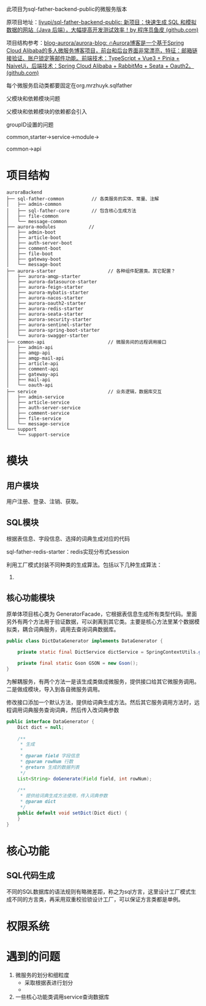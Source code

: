 

此项目为sql-father-backend-public的微服务版本

原项目地址：[liyupi/sql-father-backend-public: 新项目：快速生成 SQL 和模拟数据的网站（Java 后端），大幅提高开发测试效率！by 程序员鱼皮 (github.com)](https://github.com/liyupi/sql-father-backend-public)

项目结构参考：[blog-aurora/aurora-blog: 🔥Aurora博客是一个基于Spring Cloud Alibaba的多人微服务博客项目，前台和后台界面非常漂亮，特征：邮箱链接验证、账户锁定等邮件功能。前端技术：TypeScript + Vue3 + Pinia + NaiveUi，后端技术：Spring Cloud Alibaba + RabbitMq + Seata + Oauth2。 (github.com)](https://github.com/blog-aurora/aurora-blog)



每个微服务启动类都要固定在org.mrzhuyk.sqlfather



父模块和依赖模块问题

父模块和依赖模块的依赖都会引入

groupID设置的问题

common,starter->service->module->

common->api



# 项目结构

```
auroraBackend
├── sql-father-common          // 各类服务的实体、常量、注解
│   ├── admin-common
│   ├── sql-father-core        // 包含核心生成方法
│   ├── file-common
│   └── message-common
├── aurora-modules            // 
│   ├── admin-boot
│   ├── article-boot
│   ├── auth-server-boot
│   ├── comment-boot
│   ├── file-boot
│   ├── gateway-boot
│   └── message-boot
├── aurora-starter                   // 各种组件配置类。其它配置？
│   ├── aurora-amqp-starter
│   ├── aurora-datasource-starter
│   ├── aurora-feign-starter
│   ├── aurora-mybatis-starter
│   ├── aurora-nacos-starter
│   ├── aurora-oauth2-starter
│   ├── aurora-redis-starter
│   ├── aurora-seata-starter
│   ├── aurora-security-starter
│   ├── aurora-sentinel-starter
│   ├── aurora-spring-boot-starter
│   └── aurora-swagger-starter
├── common-api                       // 微服务间的远程调用接口
│   ├── admin-api
│   ├── amqp-api
│   ├── amqp-mail-api
│   ├── article-api
│   ├── comment-api
│   ├── gateway-api
│   ├── mail-api
│   └── oauth-api
├── service                          // 业务逻辑，数据库交互
│   ├── admin-service
│   ├── article-service
│   ├── auth-server-service
│   ├── comment-service
│   ├── file-service
│   └── message-service
└── support
    └── support-service
```

# 模块

## 用户模块

用户注册、登录、注销、获取。





## SQL模块

根据表信息、字段信息、选择的词典生成对应的代码



sql-father-redis-starter：redis实现分布式session



利用工厂模式封装不同种类的生成算法。包括以下几种生成算法：

1. 



## 核心功能模块

原单体项目核心类为 GeneratorFacade，它根据表信息生成所有类型代码。里面另外有两个方法用于验证数据，可以剥离到其它类。主要是核心方法里某个数据模拟类，耦合词典服务，调用去查询词典数据库。

```java
public class DictDataGenerator implements DataGenerator {
    
    private static final DictService dictService = SpringContextUtils.getBean(DictService.class);

    private final static Gson GSON = new Gson();
}

```

为解耦服务，有两个方法一是该生成类做成微服务，提供接口给其它微服务调用。二是做成模块，导入到各自微服务调用。





修改接口添加一个默认方法，提供给词典生成方法。然后其它服务调用方法时，远程调用词典服务查询词典，然后传入改词典参数







```java
public interface DataGenerator {
    Dict dict = null;
    
    /**
     * 生成
     *
     * @param field 字段信息
     * @param rowNum 行数
     * @return 生成的数据列表
     */
    List<String> doGenerate(Field field, int rowNum);
    
    /**
     * 提供给词典生成方法使用，传入词典参数
     * @param dict
     */
    public default void setDict(Dict dict) {
    }
}

```



# 核心功能

## SQL代码生成

不同的SQL数据库的语法规则有略微差距，称之为sql方言，这里设计工厂模式生成不同的方言类，再采用双重校验锁设计工厂，可以保证方言类都是单例。



# 权限系统

## 



# 遇到的问题

1. 微服务的划分和细粒度
   - 采取根据表进行划分
   - 
2. 一些核心功能类调用service查询数据库



